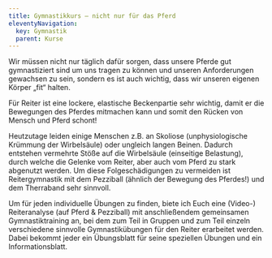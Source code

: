 ```yaml
---
title: Gymnastikkurs — nicht nur für das Pferd
eleventyNavigation:
  key: Gymnastik
  parent: Kurse
---
```


Wir müssen nicht nur täglich dafür sorgen, dass unsere Pferde gut gymnastiziert sind um uns tragen zu können und unseren Anforderungen gewachsen zu sein, sondern es ist auch wichtig, dass wir unseren eigenen Körper „fit“ halten. 

Für Reiter ist eine lockere, elastische Beckenpartie sehr wichtig, damit er die Bewegungen des Pferdes mitmachen kann und somit den Rücken von Mensch und Pferd schont!

Heutzutage leiden einige Menschen z.B. an Skoliose (unphysiologische Krümmung der Wirbelsäule) oder ungleich langen Beinen. Dadurch entstehen vermehrte Stöße auf die Wirbelsäule (einseitige Belastung), durch welche die Gelenke vom Reiter, aber auch vom Pferd zu stark abgenutzt werden.
Um diese Folgeschädigungen zu vermeiden ist Reitergymnastik mit dem Pezziball
(ähnlich der Bewegung des Pferdes!) und dem Therraband sehr sinnvoll.

Um für jeden individuelle Übungen zu finden, biete ich Euch eine (Video-) Reiteranalyse (auf Pferd & Pezziball) mit anschließendem gemeinsamen Gymnastiktraining an, bei dem zum Teil in Gruppen und zum Teil einzeln verschiedene sinnvolle Gymnastikübungen für den Reiter erarbeitet werden. Dabei bekommt jeder ein Übungsblatt für seine speziellen Übungen und ein Informationsblatt.
